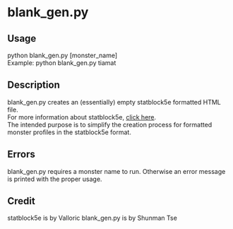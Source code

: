 # blank_gen.py 

## Usage

python blank_gen.py [monster_name]  
Example: python blank_gen.py tiamat

## Description

blank_gen.py creates an (essentially) empty statblock5e formatted HTML file.  
For more information about statblock5e, [click here](https://valloric.github.io/statblock5e/).  
The intended purpose is to simplify the creation process for formatted monster profiles in the statblock5e format.

## Errors

blank_gen.py requires a monster name to run. Otherwise an error message is printed with the proper usage.

## Credit

statblock5e is by Valloric
blank_gen.py is by Shunman Tse
